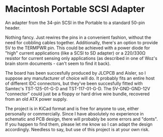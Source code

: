 # Macintosh Portable SCSI Adapter
An adapter from the 34-pin SCSI in the Portable to a standard 50-pin header.

Nothing fancy. Just rewires the pins in a convenient fashion, without the need for cobbling cables together. Additionally, there's an option to provide 5V to the TERMPWR pin. This could be achieved with a power diode for "high" current applications (like a SCSI to SD adapter) or a 220/330Ω resistor for current sensing only applications (as described in one of Woz's brain storm documents - can't seem to find it back).

The board has been succesfully produced by JLCPCB and Aisler, so I suppose any manufacturer of choice will do. It probably fits an entire host of different IDC connectors, but they've been succesfully fitted with Samtec's TST-125-01-G-D and TST-117-01-G-D. The 5V-GND-GND-12V "connector" could just be a floppy or hard drive wire bundle, recovered from an old ATX power supply.

The project is in KiCad format and is free for anyone to use, either personally or commercially. Since I have absolutely no experience in schematic and PCB design, there will probably be some errors and "donts". If you happen to find them, please let me know so I can adapt the design accordingly. Needless to say, but use of this project is at your own risk.
